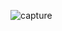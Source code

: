 ![capture](https://user-images.githubusercontent.com/18416366/30705898-677a7de0-9f14-11e7-8a5e-e31e6907c1cb.PNG)
